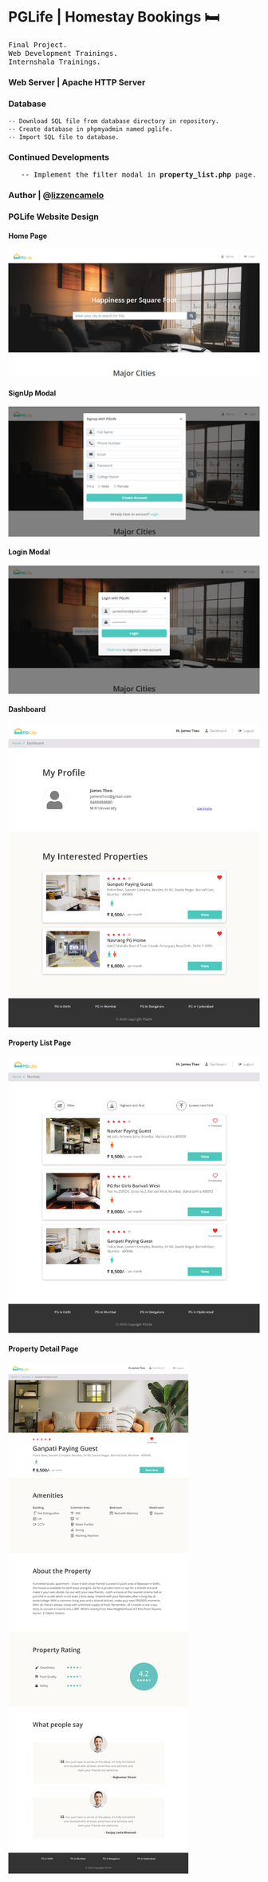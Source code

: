 # PGLife | Homestay Bookings 🛏️

<samp> Final Project.  
Web Development Trainings.  
Internshala Trainings. </samp>

### Web Server |  Apache HTTP Server

### Database
    -- Download SQL file from database directory in repository.
    -- Create database in phpmyadmin named pglife.
    -- Import SQL file to database.

### Continued Developments
<samp> 
&nbsp;&nbsp;&nbsp;-- Implement the filter modal in <b>property_list.php</b> page. 
</samp>

### Author | @[lizzencamelo](https://github.com/lizzencamelo/)

### PGLife Website Design

#### Home Page
![Home Page](product/home_1.png)

#### SignUp Modal  

![Signup Modal](product/signup_modal.png)

#### Login Modal   

![Login Modal](product/login_modal.png)

#### Dashboard   

![Dashboard](product/dashboard.png)

#### Property List Page  

![Property List Page](product/property_list.png)

#### Property Detail Page

![Property Detil Page](product/property_detail.png)
